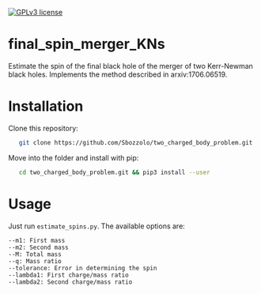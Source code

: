 [![GPLv3
license](https://img.shields.io/badge/License-GPLv3-blue.svg)](http://perso.crans.org/besson/LICENSE.html)

# final_spin_merger_KNs

Estimate the spin of the final black hole of the merger of two Kerr-Newman black
holes. Implements the method described in arxiv:1706.06519.

# Installation

Clone this repository:
```bash
   git clone https://github.com/Sbozzolo/two_charged_body_problem.git
```
Move into the folder and install with pip:

```bash
   cd two_charged_body_problem.git && pip3 install --user
```

# Usage

Just run `estimate_spins.py`. The available options are:
```
--m1: First mass
--m2: Second mass
--M: Total mass
--q: Mass ratio
--tolerance: Error in determining the spin
--lambda1: First charge/mass ratio
--lambda2: Second charge/mass ratio
```



